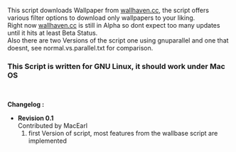 <p>
	This script downloads Wallpaper from <a href="alpha.wallhaven.cc">wallhaven.cc</a>, the script offers various filter options to download only wallpapers to your liking. <br/>
	Right now <a href="alpha.wallhaven.cc">wallhaven.cc</a> is still in Alpha so dont expect too many updates until it hits at least Beta Status.
	<br/>
	Also there are two Versions of the script one using gnuparallel and one that doesnt, see normal.vs.parallel.txt for comparison.<br />
</p>

<p>
	<h3>This Script is written for GNU Linux, it should work under Mac OS</h3> <br />
</p>
<p>
	<strong>Changelog :</strong>
	<ul>
                <li>
                        <strong>Revision 0.1</strong><br />
                        Contributed by MacEarl
                        <ol>
                                <li>first Version of script, most features from the wallbase script are implemented</li>
                        </ol>
                </li>